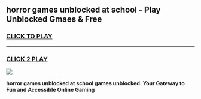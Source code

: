 
## horror games unblocked at school - Play Unblocked Gmaes & Free
<h3>
<a href="https://news.freeplayer.one?title=horror_games_unblocked_at_school&ref=23F">CLICK TO PLAY</a></h3>
<hr>

<h3>
<a href="https://news.freeplayer.one?title=horror_games_unblocked_at_school&ref=23F">CLICK 2 PLAY</a>
  
</h3>

<a href="https://news.freeplayer.one?title=horror_games_unblocked_at_school&ref=23F/"><img src="https://clearcache.store/games.png"></a>


**horror games unblocked at school games unblocked: Your Gateway to Fun and Accessible Online Gaming**
